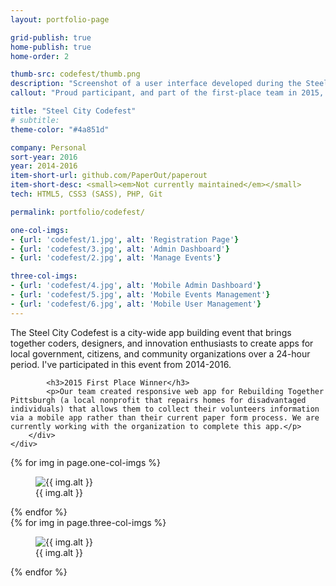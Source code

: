 ```yaml
---
layout: portfolio-page

grid-publish: true
home-publish: true
home-order: 2

thumb-src: codefest/thumb.png
description: "Screenshot of a user interface developed during the Steel City Codefest"
callout: "Proud participant, and part of the first-place team in 2015, of the Steel City Codefest"

title: "Steel City Codefest"
# subtitle: 
theme-color: "#4a851d"

company: Personal
sort-year: 2016
year: 2014-2016
item-short-url: github.com/PaperOut/paperout
item-short-desc: <small><em>Not currently maintained</em></small>
tech: HTML5, CSS3 (SASS), PHP, Git

permalink: portfolio/codefest/

one-col-imgs:
- {url: 'codefest/1.jpg', alt: 'Registration Page'}
- {url: 'codefest/3.jpg', alt: 'Admin Dashboard'}
- {url: 'codefest/2.jpg', alt: 'Manage Events'}

three-col-imgs:
- {url: 'codefest/4.jpg', alt: 'Mobile Admin Dashboard'}
- {url: 'codefest/5.jpg', alt: 'Mobile Events Management'}
- {url: 'codefest/6.jpg', alt: 'Mobile User Management'}
---
```


<div class="row lv-mar-bottom-30">
    <div class="col-12">
        <div class="lv-pad-all-20 lv-bkg-white lv-bs">
           <p>The Steel City Codefest is a city-wide app building event that brings together coders, designers, and innovation enthusiasts to create apps for local government, citizens, and community organizations over a 24-hour period. I've participated in this event from 2014-2016.</p>

            <h3>2015 First Place Winner</h3>
            <p>Our team created responsive web app for Rebuilding Together Pittsburgh (a local nonprofit that repairs homes for disadvantaged individuals) that allows them to collect their volunteers information via a mobile app rather than their current paper form process. We are currently working with the organization to complete this app.</p>
        </div>
    </div>
</div>

<div class="row">
    {% for img in page.one-col-imgs %}
        <div class="col-12">
            <figure class="lv-mar-bottom-25 lv-text-center">
                <img src="/portfolio/assets/{{ img.url }}" alt="{{ img.alt }}" />
                <figcaption class="p lv-mar-top-5">{{ img.alt }}</figcaption>
            </figure>
        </div>
    {% endfor %}
</div>

<div class="row">
    {% for img in page.three-col-imgs %}
        <div class="col-12 col-md-4">
            <figure class="lv-mar-bottom-25 lv-text-center">
                <img src="/portfolio/assets/{{ img.url }}" alt="{{ img.alt }}" />
                <figcaption class="p lv-mar-top-5">{{ img.alt }}</figcaption>
            </figure>
        </div>
    {% endfor %}
</div>